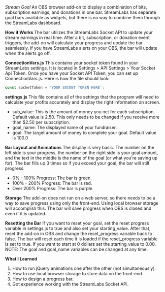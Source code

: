 *Stream Goal*
An OBS browser add-on to display a combination of bits, subscription earnings, and donations in one bar. StreamLabs has separate goal bars available as widgets, but there is no way to combine them through the StreamLabs dashboard.


**How it Works**
The bar utilizes the StreamLabs Socket API to update your stream earnings in real time. After a bit, subscription, or donation event triggers, the add-on will calculate your progress and update the bar seamlessly. If you have StreamLabs alerts on your OBS, the bar will update when the alerts go off.


**ConnectionVars.js**
This contains your socket token found in your StreamLabs settings. It is located in Settings > API Settings > Your Socket Api Token. Once you have your Socket API Token, you can set up ConnectionVars.js. Here is how the file should look:

```javascript
const socketToken = 'YOUR SOCKET TOKEN HERE';
```

**settings.js**
This file contains all of the settings that the program will need to calculate your profits accurately and display the right information on screen.
* sub_value: This is the amount of money you net for each subscription. Default value is 2.50. This only needs to be changed if you receive more than $2.50 per subscription.
* goal_name: The displayed name of your fundraiser.
* goal: The target amount of money to complete your goal. Default value is 100.0


**Bar Layout and Animations**
The display is very basic. The number on the left side is your progress, the number on the right side is your goal amount, and the text in the middle is the name of the goal (or what you're saving up for). The bar fills up 3 times so if you exceed your goal, the bar will still progress.
* 0% - 100% Progress: The bar is green.
* 100% - 200% Progress: The bar is red.
* Over 200% Progress: The bar is purple.


**Storage**
The add-on does not run on a web server, so there needs to be a way to save progress using only the front-end. Using local browser storage will accomplish this. The bar will save progress when OBS is closed and even if it is updated.


**Resetting the Bar**
If you want to reset your goal, set the reset progress variable in settings.js to true and also set your starting_value. After that, reset the add-on in OBS and change the reset_progress variable back to false. The bar will reset each time it is loaded if the reset_progress variable is set to true. If you want to start at 0 dollars set the starting_value to 0.00. NOTE: The goal and goal_name variables can be changed at any time.


**What I Learned**
1. How to run jQuery animations one after the other (not simultaneously).
1. How to use local browser storage to store data on the front-end.
1. How to design a progress bar.
1. Got experience working with the StreamLabs Socket API.
